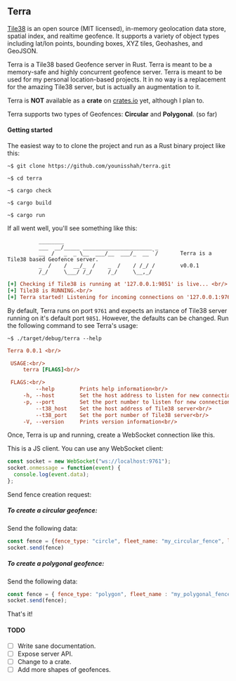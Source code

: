 ## Terra

[Tile38](http://tile38.com) is an open source (MIT licensed), in-memory geolocation data store, spatial index,
and realtime geofence. It supports a variety of object types including lat/lon points, bounding boxes, XYZ tiles,
Geohashes, and GeoJSON.

Terra is a Tile38 based Geofence server in Rust. Terra is meant to be a memory-safe
and highly concurrent geofence server. Terra is meant to be used for my personal location-based projects. It in no way
is a replacement for the amazing Tile38 server, but is actually an augmentation to it.

Terra is **NOT** available as a __crate__ on [crates.io](http://crates.io) yet, although I plan to.

Terra supports two types of Geofences: **Circular** and **Polygonal**. (so far)

#### Getting started

The easiest way to to clone the project and run as a Rust binary project like this:

`~$ git clone https://github.com/younisshah/terra.git`

`~$ cd terra`

`~$ cargo check`

`~$ cargo build`

`~$ cargo run`

If all went well, you'll see something like this:

              ________
              ___  __/_____ ______________________ _
              __  /   _  _ \__  ___/__  ___/_  __ `/       Terra is a Tile38 based Geofence server.
              _  /    /  __/_  /    _  /    / /_/ /        v0.0.1
              /_/     \___/ /_/     /_/     \__,_/

```ini
[+] Checking if Tile38 is running at '127.0.0.1:9851' is live... <br/>
[+] Tile38 is RUNNING.<br/>
[+] Terra started! Listening for incoming connections on '127.0.0.1:9761'.<br/>
```

By default, Terra runs on port `9761` and expects an instance of Tile38 server running on it's default port `9851`.
However, the defaults can be changed. Run the following command to see Terra's usage:

`~$ ./target/debug/terra --help`

```ini
Terra 0.0.1 <br/>

 USAGE:<br/>
     terra [FLAGS]<br/>

 FLAGS:<br/>
         --help        Prints help information<br/>
     -h, --host        Set the host address to listen for new connections<br/>
     -p, --port        Set the port number to listen for new connections<br/>
         --t38_host    Set the host address of Tile38 server<br/>
         --t38_port    Set the port number of Tile38 server<br/>
     -V, --version     Prints version information<br/>
```


Once, Terra is up and running, create a WebSocket connection like this.

This is a JS client. You can use any WebSocket client:

```javascript
const socket = new WebSocket("ws://localhost:9761");
socket.onmessage = function(event) {
  console.log(event.data);
};
```

Send fence creation request:


##### To create a circular geofence:

Send the following data:

```javascript
const fence = {fence_type: "circle", fleet_name: "my_circular_fence", lat: "12.3", lng: "34.4", radius: "6000"};
socket.send(fence)
```


##### To create a polygonal geofence:

Send the following data:

```javascript
const fence = { fence_type: "polygon", fleet_name : "my_polygonal_fence", id: "some_id", coordinates: [[12.12, 43.32],[12.12, 53.32],[12.4, 55.2],[12.12, 43.32]]};
socket.send(fence);
```

That's it!

#### TODO

- [ ] Write sane documentation.
- [ ] Expose server API.
- [ ] Change to a crate.
- [ ] Add more shapes of geofences.